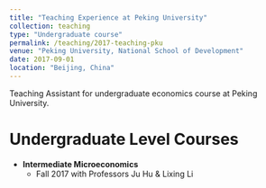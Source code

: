 ```yaml
---
title: "Teaching Experience at Peking University"
collection: teaching
type: "Undergraduate course"
permalink: /teaching/2017-teaching-pku
venue: "Peking University, National School of Development"
date: 2017-09-01
location: "Beijing, China"
---
```


Teaching Assistant for undergraduate economics course at Peking University.

Undergraduate Level Courses
======
* **Intermediate Microeconomics**
  * Fall 2017 with Professors Ju Hu & Lixing Li